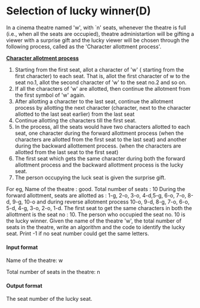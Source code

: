 # Selection of lucky winner(D)

In a cinema theatre named 'w', with `n' seats, whenever the theatre is full (i.e., when all the seats are occupied), theatre administartion will be gifting a viewer with a surprise gift and the lucky viewer will be chosen through the following process, called as the 'Character allottment process'.

<u>**Character allotment process**</u>

1. Starting from the first seat, allot a character of 'w' ( starting from the first character) to each seat. That is, allot the first character of w to the seat no.1, allot the second character of 'w' to the seat no.2 and so on.
2. If all the characters of 'w' are allotted, then continue the allotment from the first symbol of 'w' again.
3. After allotting a character to the last seat, continue the allotment process by allotting the next character (character, next to the character allotted to the last seat earlier) from the last seat 
4. Continue allotting the characters till the first seat.
5. In the process, all the seats would have two characters allotted to each seat, one character during the forward allottment process (when the characters are allotted from the first seat to the last seat) and another during the backward allottement process. (when the characters are allotted from the last seat to the first seat) 
6. The first seat which gets the same character during both the forward allottment process and the backward allottment process is the lucky seat.
7. The person occupying the luck seat is given the surprise gift.

For eg, Name of the theatre : good. Total number of seats : 10 During the forward allottment, seats are allotted as : 1-g, 2-o, 3-o, 4-d,5-g, 6-o, 7-o, 8-d, 9-g, 10-o and during reverse allotment process 10-o, 9-d, 8-g, 7-o, 6-o, 5-d, 4-g, 3-o, 2-o, 1-d. The first seat to get the same characters in both the allottment is the seat no : 10. The person who occupied the seat no. 10 is the lucky winner. Given the name of the theatre 'w', the total number of seats in the theatre, write an algorithm and the code to identify the lucky seat. Print -1 if no seat number could get the same letters.

#### Input format

Name of the theatre: w

Total number of seats in the theatre: n

#### Output format

The seat number of the lucky seat.
